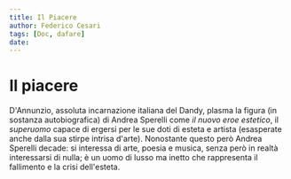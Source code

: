 ```yaml
---
title: Il Piacere 
author: Federico Cesari 
tags: [Doc, dafare]
date: 
---
```

# Il piacere
D'Annunzio, assoluta incarnazione italiana del Dandy, plasma la figura (in sostanza autobiografica) di Andrea Sperelli come *il nuovo eroe estetico*, il *superuomo* capace di ergersi per le sue doti di esteta e artista (esasperate anche dalla sua stirpe intrisa d'arte). Nonostante questo però Andrea Sperelli decade: si interessa di arte, poesia e musica, senza però in realtà interessarsi di nulla; è un uomo di lusso ma inetto che rappresenta il fallimento e la crisi dell'esteta.